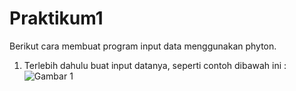 # Praktikum1

Berikut cara membuat program input data menggunakan phyton.

1. Terlebih dahulu buat input datanya, seperti contoh dibawah ini :
![Gambar 1](Gambar/ss1)